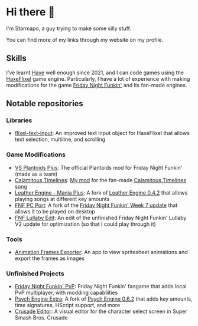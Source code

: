 # Hi there 👋

I'm Starmapo, a guy trying to make some silly stuff.

You can find more of my links through my website on my profile.

## Skills

I've learnt [Haxe](https://haxe.org/) well enough since 2021, and I can code games using the [HaxeFlixel](https://haxeflixel.com/) game engine. Particularly, I have a lot of experience with making modifications for the game [Friday Night Funkin'](https://www.newgrounds.com/portal/view/770371) and its fan-made engines.

## Notable repositories

### Libraries

- [flixel-text-input](https://github.com/Starmapo/flixel-text-input): An improved text input object for HaxeFlixel that allows text selection, multiline, and scrolling

### Game Modifications

- [VS Plantoids Plus](https://github.com/Starmapo/Plantoids-Plus-Public): The official Plantoids mod for Friday Night Funkin' (made as a team)
- [Calamitous Timelines](https://github.com/Starmapo/calamitous): [My mod](https://youtu.be/1gLM8Ntjfmk) for the fan-made [Calamitous Timelines song](https://youtu.be/wLXZxf6uOIM)
- [Leather Engine - Mania Plus](https://github.com/Starmapo/LeatherEngine-ManiaPlus): A fork of [Leather Engine 0.4.2](https://github.com/Leather128/LeatherEngine) that allows playing songs at different key amounts
- [FNF PC Port](https://github.com/Starmapo/Funkin-PC-Port): A fork of the [Friday Night Funkin' Week 7 update](https://github.com/FunkinCrew/funkin) that allows it to be played on desktop
- [FNF Lullaby Edit](https://github.com/Starmapo/Lullaby-Forever-Fix): An edit of the unfinished Friday Night Funkin' Lullaby V2 update for optimization (so that I could play through it)

### Tools

- [Animation Frames Exporter](https://github.com/Starmapo/Animation-Frames-Exporter): An app to view spritesheet animations and export the frames as images

### Unfinished Projects

- [Friday Night Funkin' PvP](https://github.com/Starmapo/Funkin-PvP): Friday Night Funkin' fangame that adds local PvP multiplayer, with modding capabilities
- [Psych Engine Extra](https://github.com/Starmapo/FNF-PsychEngine-Extra): A fork of [Psych Engine 0.6.2](https://github.com/ShadowMario/FNF-PsychEngine) that adds key amounts, time signatures, HScript support, and more
- [Crusade Editor](https://github.com/Starmapo/CrusadeEditor): A visual editor for the character select screen in Super Smash Bros. Crusade

<!--
**Starmapo/Starmapo** is a ✨ _special_ ✨ repository because its `README.md` (this file) appears on your GitHub profile.

Here are some ideas to get you started:

- 🔭 I’m currently working on ...
- 🌱 I’m currently learning ...
- 👯 I’m looking to collaborate on ...
- 🤔 I’m looking for help with ...
- 💬 Ask me about ...
- 📫 How to reach me: ...
- 😄 Pronouns: ...
- ⚡ Fun fact: ...
-->

